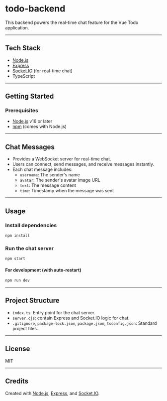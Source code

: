 # todo-backend

This backend powers the real-time chat feature for the Vue Todo application.

---

## Tech Stack

- [Node.js](https://nodejs.org/)
- [Express](https://expressjs.com/)
- [Socket.IO](https://socket.io/) (for real-time chat)
- TypeScript

---

## Getting Started

### Prerequisites

- [Node.js](https://nodejs.org/) v16 or later
- [npm](https://www.npmjs.com/) (comes with Node.js)

---

## Chat Messages

- Provides a WebSocket server for real-time chat.
- Users can connect, send messages, and receive messages instantly.
- Each chat message includes:
  - `username`: The sender's name
  - `avatar`: The sender's avatar image URL
  - `text`: The message content
  - `time`: Timestamp when the message was sent

---

## Usage

### Install dependencies

```bash
npm install
```

### Run the chat server

```bash
npm start
```

#### For development (with auto-restart)

```bash
npm run dev
```

---

## Project Structure

- `index.ts`: Entry point for the chat server.
- `server.cjs`: contain Express and Socket.IO logic for chat.
- `.gitignore`, `package-lock.json`, `package.json`, `tsconfig.json`: Standard project files.

---

## License

MIT

---

## Credits

Created with [Node.js](https://nodejs.org/), [Express](https://expressjs.com/), and [Socket.IO](https://socket.io/).
